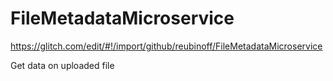 # FileMetadataMicroservice
https://glitch.com/edit/#!/import/github/reubinoff/FileMetadataMicroservice




Get data on uploaded file
